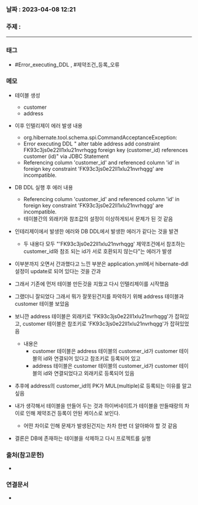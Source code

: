 ### 날짜 : 2023-04-08 12:21
### 주제 :
---
### 태그
* #Error_executing_DDL , #제약조건_등록_오류

### 메모
* 테이블 생성
	* customer
	* address
	
* 이후 인텔리제이 에러 발생 내용
	* org.hibernate.tool.schema.spi.CommandAcceptanceException: 
	* Error executing DDL "
	  alter table address add constraint FK93c3js0e22ll1xlu21nvrhqgg foreign key (customer_id) 
          references customer (id)" via JDBC Statement
	* Referencing column 'customer_id' and referenced column 'id' in foreign key constraint 'FK93c3js0e22ll1xlu21nvrhqgg' are incompatible.
	
* DB DDL 실행 후 에러 내용
	* Referencing column 'customer_id' and referenced column 'id' in foreign key constraint 'FK93c3js0e22ll1xlu21nvrhqgg' are incompatible.
	* 테이블간의 외래키와 참조값의 설정이 이상하게되서 문제가 된 것 같음

* 인테리제이에서 발생한 에러와 DB DDL에서 발생한 에러가 같다는 것을 발견
	* 두 내용다 모두 "'FK93c3js0e22ll1xlu21nvrhqgg' 제약조건에서 참조하는 customer_id와 참조 되는 id가 서로 호환되지 않는다"는 에러가 발생

* 이부분까지 오면서 간과했다고 느낀 부분은 application.yml에서 hibernate-ddl 설정이 update로 되어 있다는 것을 간과 
* 그래서 기존에 먼저 테이블 만든것을 지웠고 다시 인텔리제이를 시작했음

* 그랬더니 잘되었다 그래서 뭐가 잘못된건지를 파악하기 위해 address 테이블과 customer 테이블 보았음
* 보니깐 address 테이블은 외래키로 'FK93c3js0e22ll1xlu21nvrhqgg'가 잡혀있고, customer 테이블은 참조키로 'FK93c3js0e22ll1xlu21nvrhqgg'가 잡혀있었음
	* 내용은 
		* customer 테이블은 address 테이블의 customer_id가 customer 테이블의 id와 연결되어 있다고 참조키로 등록되어 있고
		* address 테이블은 customer 테이블의 customer_id가 customer 테이블의 id와 연결되었다고 외래키로 등록되어 있음
* 추후에 address의 customer_id의 PK가 MUL(multiple)로 등록되는 이유를 알고 싶음

* 내가 생각해서 테이블을 만들어 두는 것과 하이버네이트가 테이블을 만들때랑의 차이로 인해 제약조건 등록이 안된 케이스로 보인다.
	* 어떤 차이로 인해 문제가 발생된건지는 차차 한번 더 알아봐야 할 것 같음

* 결론은 DB에 존재하는 테이블을 삭제하고 다시 프로젝트를 실행

### 출처(참고문헌)
-  

### 연결문서
- 
